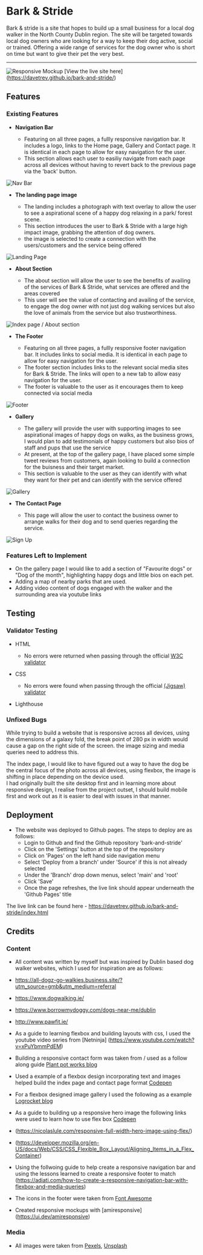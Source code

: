  # Bark & Stride 
 Bark & stride is a site that hopes to build up a small business for a local dog walker in the North County Dublin region. 
 The site will be targeted towards local dog owners who are looking for a way to keep their dog active, social or trained. 
 Offering a wide range of services for the dog owner who is short on time but want to give their pet the very best. 
  
 ****** 
 ![Responsive Mockup](assets/images/mockup-image/amiresponsive-day.png)
 [View the live site here] (https://davetrev.github.io/bark-and-stride/)
  
 ## Features   
  
 ### Existing Features 
  
 - __Navigation Bar__ 
  
   - Featuring on all three pages, a fullly responsive navigation bar. It includes a logo, links to the Home page, Gallery and Contact page. It is identical in each page to allow for easy navigation for the user.
   - This section allows each user to easiliy navigate from each page across all devices without having to revert back to the previous page via the 'back' button.  
  
 ![Nav Bar](assets/images/mockup-image/nav-bar.png) 
  
 - __The landing page image__ 
  
   - The landing includes a photograph with text overlay to allow the user to see a aspirational scene of a happy dog relaxing in a park/ forest scene.
   - This section introduces the user to Bark & Stride with a large high impact image, grabbing the attention of dog owners.
   - the image is selected to create a connection with the users/customers and the service being offered
  
 ![Landing Page](assets/images/mockup-image/hero.png) 
  
 - __About Section__ 
  
   - The about section will allow the user to see the benefits of availing of the services of Bark & Stride, what services are offered and the areas covered
   - This user will see the value of contacting and availing of the service, to engage the dog owner with not just dog walking services but also the love of animals from the service but also trustworthiness.
  
 ![Index page / About section](assets/images/mockup-image/index-page-layout.png) 
  
   
 - __The Footer__  
  
   - Featuring on all three pages, a fullly responsive footer navigation bar. It includes links to social media. It is identical in each page to allow for easy navigation for the user.  
   - The footer section includes links to the relevant social media sites for Bark & Stride. The links will open to a new tab to allow easy navigation for the user.  
   - The footer is valuable to the user as it encourages them to keep connected via social media
  
![Footer](assets/images/mockup-image/footer.png) 
  
 - __Gallery__ 
  
   - The gallery will provide the user with supporting images to see aspirational images of happy dogs on walks, as the business grows, I would plan to add testimonials of happy customers but also bios of staff and pups that use the service
   - At present, at the top of the gallery page, I have placed some simple tweet reviews from customers, again looking to build a connection for the buisness and their target market.
   - This section is valuable to the user as they can identify with what they want for their pet and can identify with the service offered
  
  
 ![Gallery](assets/images/mockup-image/gallery.png) 
  
 - __The Contact Page__ 
  
   - This page will allow the user to contact the business owner to arrange walks for their dog and to send queries regarding the service.
  
 ![Sign Up](assets/images/mockup-image/contact.png) 
  

  
 ### Features Left to Implement 
  
 - On the gallery page I would like to add a section of "Favourite dogs" or "Dog of the month", highlighting happy dogs and little bios on each pet.
 - Adding a map of nearby parks that are used.
 - Adding video content of dogs engaged with the walker and the surrounding area via youtube links
  
 ## Testing  

 ### Validator Testing  
  
 - HTML 
   - No errors were returned when passing through the official [W3C validator](https://validator.w3.org/nu/?useragent=Validator.nu%2FLV+http%3A%2F%2Fvalidator.w3.org%2Fservices&acceptlanguage=&doc=https%3A%2F%2Fdavetrev.github.io%2Fbark-and-stride%2F) 
 - CSS 
   - No errors were found when passing through the official [(Jigsaw) validator](https://jigsaw.w3.org/css-validator/validator?uri=https%3A%2F%2Fdavetrev.github.io%2Fbark-and-stride%2Fcontact.html&profile=css3svg&usermedium=all&warning=1&vextwarning=&lang=en)

 - Lighthouse
  
 ### Unfixed Bugs 
  
 While trying to build a website that is responsive across all devices, using the dimensions of a galaxy fold, the break point of 280 px in width would cause a gap on the right side of the screen. the image sizing and media queries need to address this.

 The index page, I would like to have figured out a way to have the dog be the central focus of the photo across all devices, using flexbox, the image is shifting in place depending on the device used.   
 I had originally built the site desktop first and in learning more about responsive design, I realise from the project outset, I should build mobile first and work out as it is easier to deal with issues in that manner. 
  
 ## Deployment 
  
 - The website was deployed to Github pages. The steps to deploy are as follows:
    - Login to Github and find the Github repository 'bark-and-stride'
    - Click on the 'Settings' button at the top of the repository
    - Click on 'Pages' on the left hand side navigation menu
    - Select 'Deploy from a branch' under 'Source' if this is not already selected
    - Under the 'Branch' drop down menus, select 'main' and 'root'
    - Click 'Save'
    - Once the page refreshes, the live link should appear underneath the 'Github Pages' title
  
 The live link can be found here - https://davetrev.github.io/bark-and-stride/index.html 
  
  
 ## Credits  
  
 ### Content  
  
 - All content was written by myself but was inspired by Dublin based dog walker websites, which I used for inspiration are as follows:
 - https://all-dogz-go-walkies.business.site/?utm_source=gmb&utm_medium=referral
 - https://www.dogwalking.ie/
 - https://www.borrowmydoggy.com/dogs-near-me/dublin
 - http://www.pawfit.ie/

 - As a guide to learning flexbox and building layouts with css, I used the youtube video series from [Netninja] (https://www.youtube.com/watch?v=xPuYbmmPdEM)
 - Building a responsive contact form was taken from / used as a follow along guide [Plant pot works blog](https://plantpot.works/2827) 
 - Used a example of a flexbox design incorporating text and images helped build the index page and contact page format [Codepen](https://codepen.io/paulobrien/pen/baobra)
 - For a flexbox designed image gallery I used the following as a example [Logrocket blog](https://blog.logrocket.com/responsive-image-gallery-css-flexbox/)
 - As a guide to building up a responsive hero image the following links were used to learn how to use flex box [Codepen](https://codepen.io/njericooper/pen/NVRQLe) 
 - (https://nicolaslule.com/responsive-full-width-hero-image-using-flex/) 
 - (https://developer.mozilla.org/en-US/docs/Web/CSS/CSS_Flexible_Box_Layout/Aligning_Items_in_a_Flex_Container)
 - Using the follwoing guide to help create a responsive navigation bar and using the lessons learned to create a responsive footer to match (https://adiati.com/how-to-create-a-responsive-navigation-bar-with-flexbox-and-media-queries)
 - The icons in the footer were taken from [Font Awesome](https://fontawesome.com/) 
 - Created responsive mockups with [amiresponsive] (https://ui.dev/amiresponsive)
  
 ### Media 
  
 - All images were taken from [Pexels](https://www.pexels.com/), [Unsplash](https://unsplash.com/)










